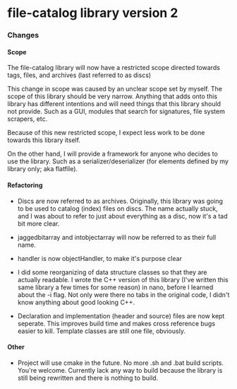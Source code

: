 # file-catalog library version 2

### Changes

#### Scope

The file-catalog library will now have a restricted scope directed towards tags, files, and archives (last referred to as discs)

This change in scope was caused by an unclear scope set by myself. The scope of this library should be very narrow. Anything that adds onto this library has different intentions and will need things that this library should not provide. Such as a GUI, modules that search for signatures, file system scrapers, etc.

Because of this new restricted scope, I expect less work to be done towards this library itself.

On the other hand, I will provide a framework for anyone who decides to use the library. Such as a serializer/deserializer (for elements defined by my library only; aka flatfile).

#### Refactoring

* Discs are now referred to as archives. Originally, this library was going to be used to catalog (index) files on discs. The name actually stuck, and I was about to refer to just about everything as a disc, now it's a tad bit more clear.

* jaggedbitarray and intobjectarray will now be referred to as their full name.

* handler is now objectHandler, to make it's purpose clear

* I did some reorganizing of data structure classes so that they are actually readable. I wrote the C++ version of this library (I've written this same library a few times for some reason) in nano, before I learned about the -i flag. Not only were there no tabs in the original code, I didn't know anything about good looking C++.

* Declaration and implementation (header and source) files are now kept seperate. This improves build time and makes cross reference bugs easier to kill. Template classes are still one file, obviously.

#### Other

* Project will use cmake in the future. No more .sh and .bat build scripts. You're welcome. Currently lack any way to build because the library is still being rewritten and there is nothing to build.
